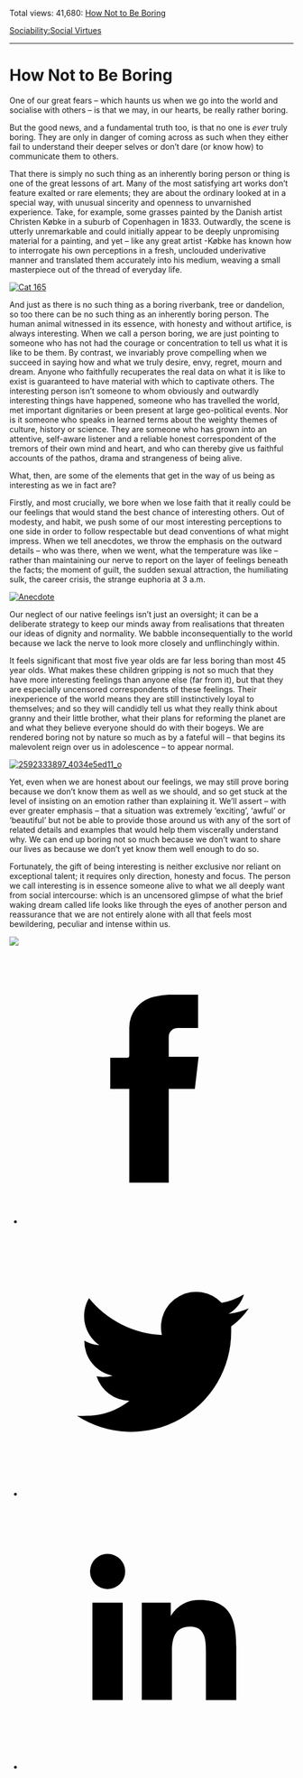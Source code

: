 Total views: 41,680: [How Not to Be Boring](https://www.theschooloflife.com/thebookoflife/how-not-to-be-boring/)

[Sociability:](https://www.theschooloflife.com/thebookoflife/category/sociability/)[Social Virtues](https://www.theschooloflife.com/thebookoflife/category/sociability/social-virtues/)

* * *

# How Not to Be Boring
<style>
						.alignnone {
  display: block;
  margin-left: auto;
  margin-right: auto;
  align: center:
}

.addtoany_share_save_container {
display:none;
}

.wp-block-image {
		display: block;
  margin-left: auto;
  margin-right: auto;
  width: 50%;
}

.aligncenter {
display: block;
  margin-left: auto;
  margin-right: auto;
  align: center:
}

@media only screen and (max-width: 500px) {
  .wp-block-image {
		display: block;
  margin-left: auto;
  margin-right: auto;
  width: 100%;
} }

h1 {max-width: 600px !important;
}
.s18-single-post .content-area .site-main article .post-cat-header-display + .old-wrapper p {
    font-size: 1.200em
}
						</style>

One of our great fears – which haunts us when we go into the world and socialise with others – is that we may, in our hearts, be really rather boring.

But the good news, and a fundamental truth too, is that no one is _ever_ truly boring. They are only in danger of coming across as such when they either fail to understand their deeper selves or don’t dare (or know how) to communicate them to others.

That there is simply no such thing as an inherently boring person or thing is one of the great lessons of art. Many of the most satisfying art works don’t feature exalted or rare elements; they are about the ordinary looked at in a special way, with unusual sincerity and openness to unvarnished experience. Take, for example, some grasses painted by the Danish artist Christen Købke&nbsp;in a suburb of Copenhagen in 1833. Outwardly, the scene is utterly unremarkable and could initially appear to be deeply unpromising material for a painting, and yet – like any great artist -Købke has known how to interrogate his own perceptions in a fresh, unclouded underivative manner and translated them accurately into his medium, weaving a small masterpiece out of the thread of everyday life.

[![Cat 165](https://www.theschooloflife.com/thebookoflife/wp-content/uploads/2016/10/6-Christen-K%C3%B8bke.-Parti-ved-Dosseringen.-I-forgrunden-et-pilekrat.-Studie.-ca.-1837.-Inv.nr_.-37-WH.-Fotograf-Pernille-Klemp.jpg)](http://www.thebookoflife.org/wp-content/uploads/2016/10/6-Christen-K%C3%B8bke.-Parti-ved-Dosseringen.-I-forgrunden-et-pilekrat.-Studie.-ca.-1837.-Inv.nr_.-37-WH.-Fotograf-Pernille-Klemp.jpg)

And just as there is no such thing as a boring riverbank, tree or dandelion, so too there can be no such thing as an inherently boring person. The human animal witnessed in its essence, with honesty and without artifice, is always interesting. When we call a person boring, we are just pointing to someone who has not had the courage or concentration to tell us what it is like to be them. By contrast, we invariably prove compelling when we succeed in saying how and what we truly desire, envy, regret, mourn and dream. Anyone who faithfully recuperates the real data on what it is like to exist is guaranteed to have material with which to captivate others. The interesting person isn’t someone to whom obviously and outwardly interesting things have happened, someone who has travelled the world, met important dignitaries or been present at large geo-political events. Nor is it someone who speaks in learned terms about the weighty themes of culture, history or science. They are someone who has grown into an attentive, self-aware listener and a reliable honest correspondent of the tremors of their own mind and heart, and who can thereby give us faithful accounts of the pathos, drama and strangeness of being alive.

What, then, are some of the elements that get in the way of us being as interesting as we in fact are?

Firstly, and most crucially, we bore when we lose faith that it really could be our feelings that would stand the best chance of interesting others. Out of modesty, and habit, we push some of our most interesting perceptions to one side in order to follow respectable but dead conventions of what might impress. When we tell anecdotes, we throw the emphasis on the outward details – who was there, when we went, what the temperature was like – rather than maintaining our nerve to report on the layer of feelings beneath the facts; the moment of guilt, the sudden sexual attraction, the humiliating sulk, the career crisis, the strange euphoria at 3 a.m.

[![Anecdote](https://www.theschooloflife.com/thebookoflife/wp-content/uploads/2016/10/6204600141_161e2b6949_z.jpg)](http://www.thebookoflife.org/wp-content/uploads/2016/10/6204600141_161e2b6949_z.jpg)

Our neglect of our native feelings isn’t just an oversight; it can be a deliberate strategy to keep our minds away from realisations that threaten our ideas of dignity and normality. We babble inconsequentially to the world because we lack the nerve to look more closely and unflinchingly within.

It feels significant that most five year olds are far less boring than most 45 year olds. What makes these children gripping is not so much that they have more interesting feelings than anyone else (far from it), but that they are especially uncensored correspondents of these feelings. Their inexperience of the world means they are still instinctively loyal to themselves; and so they will candidly tell us what they really think about granny and their little brother, what their plans for reforming the planet are and what they believe everyone should do with their bogeys. We are rendered boring not by nature so much as by a fateful will – that begins its malevolent reign over us in adolescence – to appear normal.

[![2592333897_4034e5ed11_o](https://www.theschooloflife.com/thebookoflife/wp-content/uploads/2016/10/2592333897_4034e5ed11_o.jpg)](http://www.thebookoflife.org/wp-content/uploads/2016/10/2592333897_4034e5ed11_o.jpg)

Yet, even when we are honest about our feelings, we may still prove boring because we don’t know them as well as we should, and so get stuck at the level of insisting on an emotion rather than explaining it. We’ll assert – with ever greater emphasis – that a situation was extremely ‘exciting’, ‘awful’ or ‘beautiful’ but not be able to provide those around us with any of the sort of related details and examples that would help them viscerally understand why. We can end up boring not so much because we don’t want to share our lives as because we don’t yet know them well enough to do so.

Fortunately, the gift of being interesting is neither exclusive nor reliant on exceptional talent; it requires only direction, honesty and focus. The person we call interesting is in essence someone alive to what we all deeply want from social intercourse: which is an uncensored glimpse of what the brief waking dream called life looks like through the eyes of another person and reassurance that we are not entirely alone with all that feels most bewildering, peculiar and intense within us.

[![](https://img.youtube.com/vi/M9i2HAE-ZSw/0.jpg)](https://www.youtube.com/embed/M9i2HAE-ZSw '')
<style>
    .iframe-class { display: block !important; }
</style>

- [<svg xmlns="http://www.w3.org/2000/svg" viewbox="0 0 26 26"><title>Facebook</title>
                    <g>
                        <path d="M8.38,10H9.92c.2,0,.29,0,.29-.28,0-.82,0-1.64,0-2.46a3.05,3.05,0,0,1,2.57-3.15A7.22,7.22,0,0,1,14,3.95c.86,0,1.71,0,2.57,0h.25v3.2h-2A.85.85,0,0,0,14,8c0,.62,0,1.24,0,1.91h2.87L16.51,13H14v9H10.21V13H8.38Z"></path>
                    </g>
                </svg>](http://www.facebook.com/sharer/sharer.php?u=https://www.theschooloflife.com/thebookoflife/how-not-to-be-boring/)
- [<svg xmlns="http://www.w3.org/2000/svg" viewbox="0 0 26 26"><title>Twitter</title>
                    <path d="M21.69,7.9a6.75,6.75,0,0,1-1.94.53,3.39,3.39,0,0,0,1.48-1.87,6.76,6.76,0,0,1-2.14.82,3.38,3.38,0,0,0-5.75,3.08,9.59,9.59,0,0,1-7-3.53,3.38,3.38,0,0,0,1,4.51A3.36,3.36,0,0,1,5.89,11v0A3.38,3.38,0,0,0,8.6,14.37a3.39,3.39,0,0,1-1.53.06,3.38,3.38,0,0,0,3.15,2.35A6.78,6.78,0,0,1,6,18.22a6.87,6.87,0,0,1-.81,0A9.6,9.6,0,0,0,20,10.08q0-.22,0-.44A6.86,6.86,0,0,0,21.69,7.9Z"></path>
                </svg>](http://twitter.com/share?url=https://www.theschooloflife.com/thebookoflife/how-not-to-be-boring/&text=&via=theschooloflife)
- [<svg xmlns="http://www.w3.org/2000/svg" viewbox="0 0 26 26"><title>LinkedIn</title>
<path class="cls-2" d="M6.67,10H9.58v9.36H6.67ZM8.13,5.32A1.69,1.69,0,1,1,6.44,7,1.69,1.69,0,0,1,8.13,5.32"></path><path class="cls-2" d="M11.41,10H14.2v1.28h0A3.06,3.06,0,0,1,17,9.75c2.95,0,3.49,1.94,3.49,4.46v5.14H17.57V14.79c0-1.09,0-2.48-1.51-2.48s-1.75,1.18-1.75,2.4v4.63H11.41Z"></path></svg>](https://www.linkedin.com/shareArticle?mini=true&url=https://www.theschooloflife.com/thebookoflife/how-not-to-be-boring/)
